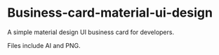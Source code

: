 # Business-card-material-ui-design
A simple material design UI business card for developers.

Files include AI and PNG. 
